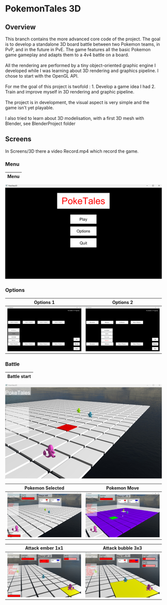 # PokemonTales 3D

## Overview

This branch contains the more advanced core code of the project. The goal is to develop a standalone 3D board battle between two Pokemon teams, in PvP, and in the future in PvE. The game features all the basic Pokemon game gameplay and adapts them to a 4v4 battle on a board.
\
\
All the rendering are performed by a tiny object-oriented graphic engine I developed while I was learning about 3D rendering and graphics pipeline. I chose to start with the OpenGL API.
\
\
For me the goal of this project is twofold : 1. Develop a game idea I had 2. Train and improve myself in 3D rendering and graphic pipeline.
\
\
The project is in development, the visual aspect is very simple and the game isn't yet playable.
\
\
I also tried to learn about 3D modelisation, with a first 3D mesh with Blender, see BlenderProject folder

## Screens

In Screens/3D there a video Record.mp4 which record the game.

### Menu

Menu          |
:-------------------------:|
![](https://github.com/Banamass/PokemonTales2D/blob/3DGameEngine_0.2/Screens/3D/Menu.png) 

### Options

Options 1          |  Options 2
:-------------------------:|:-------------------------:
![](https://github.com/Banamass/PokemonTales2D/blob/3DGameEngine_0.2/Screens/3D/Options_Selection_1.png)  |  ![](https://github.com/Banamass/PokemonTales2D/blob/3DGameEngine_0.2/Screens/3D/Options_Selection_2.png)

### Battle

Battle start          |
:-------------------------:|
![](https://github.com/Banamass/PokemonTales2D/blob/3DGameEngine_0.2/Screens/3D/Battle_Start.png) 

Pokemon Selected  |  Pokemon Move
:-------------------------:|:-------------------------:
![](https://github.com/Banamass/PokemonTales2D/blob/3DGameEngine_0.2/Screens/3D/Battle_Pokemon_Selection.png)  | ![](https://github.com/Banamass/PokemonTales2D/blob/3DGameEngine_0.2/Screens/3D/Battle_Pokemon_Move.png) 

Attack ember 1x1          |  Attack bubble 3x3
:-------------------------:|:-------------------------:
![](https://github.com/Banamass/PokemonTales2D/blob/3DGameEngine_0.2/Screens/3D/Battle_Pokemon_Attack_1.png)  |  ![](https://github.com/Banamass/PokemonTales2D/blob/3DGameEngine_0.2/Screens/3D/Battle_Pokemon_Attack_2.png)
